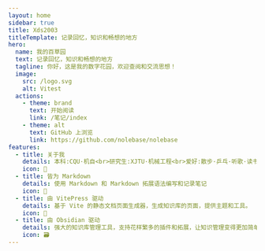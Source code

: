 ```yaml
---
layout: home
sidebar: true
title: Xds2003
titleTemplate: 记录回忆，知识和畅想的地方
hero:
  name: 我的百草园
  text: 记录回忆，知识和畅想的地方
  tagline: 你好，这是我的数字花园，欢迎查阅和交流思想！
  image:
    src: /logo.svg
    alt: Vitest
  actions:
    - theme: brand
      text: 开始阅读
      link: /笔记/index
    - theme: alt
      text: GitHub 上浏览
      link: https://github.com/nolebase/nolebase
features:
  - title: 关于我
    details: 本科:CQU·机自<br>研究生:XJTU·机械工程<br>爱好:散步·乒乓·听歌·读书
    icon: 🌈
  - title: 皆为 Markdown
    details: 使用 Markdown 和 Markdown 拓展语法编写和记录笔记
    icon: 📃
  - title: 由 VitePress 驱动
    details: 基于 Vite 的静态文档页面生成器，生成知识库的页面，提供主题和工具。
    icon: 🚀
  - title: 由 Obsidian 驱动
    details: 强大的知识库管理工具，支持花样繁多的插件和拓展，让知识管理变得更加简单。
    icon: 🗃
---
```


<HomePage />
